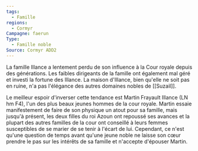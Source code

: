 ```yaml
---
tags:
  - Famille
regions:
  - Cormyr
Campagne: faerun
Type:
  - Famille noble
Source: Cormyr ADD2
---
```

La famille Illance a lentement perdu de son influence à la Cour royale depuis des générations. Les faibles dirigeants de la famille ont également mal géré et investi la fortune des Illance. La maison d'Illance, bien qu'elle ne soit pas en ruine, n'a pas l'élégance des autres domaines nobles de [[Suzail]].

Le meilleur espoir d'inverser cette tendance est Martin Frayault Illance (LN hm F4), l'un des plus beaux jeunes hommes de la cour royale. Martin essaie manifestement de faire de son physique un atout pour sa famille, mais jusqu'à présent, les deux filles du roi Azoun ont repoussé ses avances et la plupart des autres familles de la cour ont conseillé à leurs femmes susceptibles de se marier de se tenir à l'écart de lui. Cependant, ce n'est qu'une question de temps avant qu'une jeune noble ne laisse son cœur prendre le pas sur les intérêts de sa famille et n'accepte d'épouser Martin.
